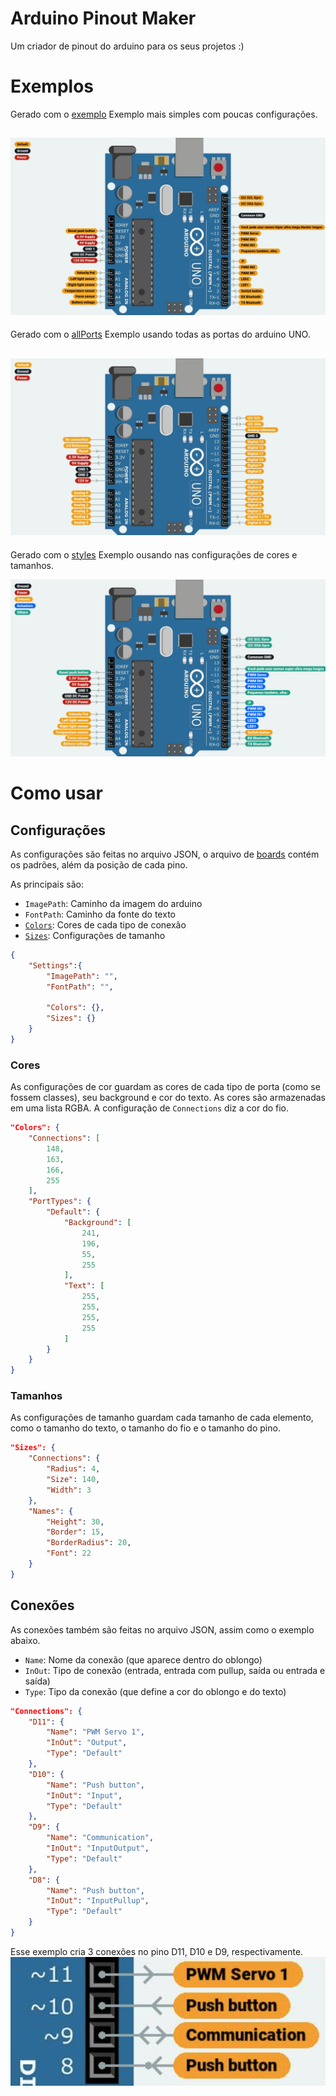 # Arduino Pinout Maker
Um criador de pinout do arduino para os seus projetos :)

# Exemplos
Gerado com o [exemplo](./examples/example.json)
Exemplo mais simples com poucas configurações.

![Exemplo](./examples/example.jpg)
---
Gerado com o [allPorts](./examples/allPorts.json)
Exemplo usando todas as portas do arduino UNO.

![Exemplo-allPorts](./examples/allPorts.jpg)
---
Gerado com o [styles](./examples/styles.json)
Exemplo ousando nas configurações de cores e tamanhos.

![Exemplo-styles](./examples/styles.jpg)

# Como usar
## Configurações
As configurações são feitas no arquivo JSON, o arquivo de [boards](data/boards.json) contém os padrões, além da posição de cada pino.

As principais são:
- `ImagePath`: Caminho da imagem do arduino
- `FontPath`: Caminho da fonte do texto
- [`Colors`](#cores): Cores de cada tipo de conexão
- [`Sizes`](#tamanhos): Configurações de tamanho
```json
{
    "Settings":{
        "ImagePath": "",
        "FontPath": "",

        "Colors": {},
        "Sizes": {}
    }
}
```

### Cores
As configurações de cor guardam as cores de cada tipo de porta (como se fossem classes), seu background e cor do texto. As cores são armazenadas em uma lista RGBA. A configuração de `Connections` diz a cor do fio.
```json
"Colors": {
    "Connections": [
        148,
        163,
        166,
        255
    ],
    "PortTypes": {
        "Default": {
            "Background": [
                241,
                196,
                55,
                255
            ],
            "Text": [
                255,
                255,
                255,
                255
            ]
        }
    }
}
```
### Tamanhos
As configurações de tamanho guardam cada tamanho de cada elemento, como o tamanho do texto, o tamanho do fio e o tamanho do pino.
```json
"Sizes": {
    "Connections": {
        "Radius": 4,
        "Size": 140,
        "Width": 3
    },
    "Names": {
        "Height": 30,
        "Border": 15,
        "BorderRadius": 20,
        "Font": 22
    }
}
```
## Conexões
As conexões também são feitas no arquivo JSON, assim como o exemplo abaixo.
- `Name`: Nome da conexão (que aparece dentro do oblongo)
- `InOut`: Tipo de conexão (entrada, entrada com pullup, saída ou entrada e saída)
- `Type`: Tipo da conexão (que define a cor do oblongo e do texto)
```json
"Connections": {
    "D11": {
        "Name": "PWM Servo 1",
        "InOut": "Output",
        "Type": "Default"
    },
    "D10": {
        "Name": "Push button",
        "InOut": "Input",
        "Type": "Default"
    },
    "D9": {
        "Name": "Communication",
        "InOut": "InputOutput",
        "Type": "Default"
    },
    "D8": {
        "Name": "Push button",
        "InOut": "InputPullup",
        "Type": "Default"
    }
}
```

Esse exemplo cria 3 conexões no pino D11, D10 e D9, respectivamente.
![Connections](./examples/connections.png)
